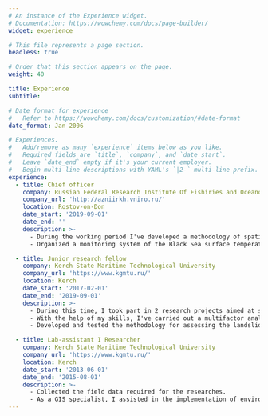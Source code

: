 ```yaml
---
# An instance of the Experience widget.
# Documentation: https://wowchemy.com/docs/page-builder/
widget: experience

# This file represents a page section.
headless: true

# Order that this section appears on the page.
weight: 40

title: Experience
subtitle:

# Date format for experience
#   Refer to https://wowchemy.com/docs/customization/#date-format
date_format: Jan 2006

# Experiences.
#   Add/remove as many `experience` items below as you like.
#   Required fields are `title`, `company`, and `date_start`.
#   Leave `date_end` empty if it's your current employer.
#   Begin multi-line descriptions with YAML's `|2-` multi-line prefix.
experience:
  - title: Chief officer
    company: Russian Federal Research Institute Of Fishiries and Oceanography (VNIRO)
    company_url: 'http://azniirkh.vniro.ru/'
    location: Rostov-on-Don
    date_start: '2019-09-01'
    date_end: ''
    description: >-
      - During the working period I've developed a methodology of spatial zoning using k-means clustering. 
      - Organized a monitoring system of the Black Sea surface temperature using Sentinel-3 data.

  - title: Junior research fellow
    company: Kerch State Maritime Technological University
    company_url: 'https://www.kgmtu.ru/'
    location: Kerch
    date_start: '2017-02-01'
    date_end: '2019-09-01'
    description: >-
      - During this time, I took part in 2 research projects aimed at studying and forecasting the ecological and economic perspectives for the development of the Kerch Peninsula and analyzing and modeling the spatial distribution of bird species in the Kerch Peninsula. 
      - With the help of my skills, I've carried out a multifactor analysis and calculation of the ecological and economic attractiveness of the territory of the Kerch Peninsula in terms of the attractiveness and expediency of developing tourism and other business in the region. 
      - Developed and tested the methodology for assessing the landslide susceptibility in Kerch Peninsula region.

  - title: Lab-assistant I Researcher
    company: Kerch State Maritime Technological University
    company_url: 'https://www.kgmtu.ru/'
    location: Kerch
    date_start: '2013-06-01'
    date_end: '2015-08-01'
    description: >-
      - Collected the field data required for the researches. 
      - As a GIS specialist, I assisted in the implementation of environmental, economics and other projects. The assistance consisted in creating cartographic material, analyzing data, modeling the processes taking place in the environment, etc.
---
```


